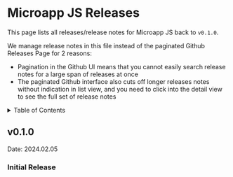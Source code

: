 <!-- markdownlint-disable no-duplicate-header no-emphasis-as-heading no-inline-html -->

# Microapp JS Releases

This page lists all releases/release notes for Microapp JS back to `v0.1.0`.

We manage release notes in this file instead of the paginated Github Releases Page for 2 reasons:

- Pagination in the Github UI means that you cannot easily search release notes for a large span of releases at once
- The paginated Github interface also cuts off longer releases notes without indication in list view, and you need to click into the detail view to see the full set of release notes

<details>
  <summary>Table of Contents</summary>

- [Microapp JS Releases](#microapp-js-releases)
  - [v0.1.0](#v010)
    - [Initial Release](#initial-release)

</details>

<!-- To add a new release, copy from this template:

## v0.X.Y

Date: YYYY-MM-DD

### What's Changed

#### Big New Feature 1

#### Big New Feature 2

### Minor Changes

### Patch Changes

**Full Changelog**: [`v0.X.Y...v0.X.Y`](https://github.com/microapp-io/microapp-js/compare/microapp-js@0.X.Y...microapp-js@0.X.Y)
-->

## v0.1.0

Date: 2024.02.05

### Initial Release
